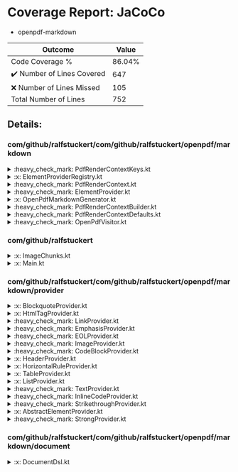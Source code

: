 
# Coverage Report: JaCoCo

* openpdf-markdown
      
      
| Outcome                 | Value                                                               |
|-------------------------|---------------------------------------------------------------------|
| Code Coverage %         | 86.04%               |
| :heavy_check_mark: Number of Lines Covered | 647    |
| :x: Number of Lines Missed  | 105     |
| Total Number of Lines   | 752     |


## Details:

    
### com/github/ralfstuckert/com/github/ralfstuckert/openpdf/markdown

<details>
    <summary>
:heavy_check_mark: PdfRenderContextKeys.kt
    </summary>

        
#### All Lines Covered!
        
</details>

    

<details>
    <summary>
:x: ElementProviderRegistry.kt
    </summary>

        
#### Lines Missed:
        
- Line #56|com/github/ralfstuckert/com/github/ralfstuckert/openpdf/markdown/ElementProviderRegistry.kt
</details>

    

<details>
    <summary>
:heavy_check_mark: PdfRenderContext.kt
    </summary>

        
#### All Lines Covered!
        
</details>

    

<details>
    <summary>
:heavy_check_mark: ElementProvider.kt
    </summary>

        
#### All Lines Covered!
        
</details>

    

<details>
    <summary>
:x: OpenPdfMarkdownGenerator.kt
    </summary>

        
#### Lines Missed:
        
- Line #37|com/github/ralfstuckert/com/github/ralfstuckert/openpdf/markdown/OpenPdfMarkdownGenerator.kt
- Line #75|com/github/ralfstuckert/com/github/ralfstuckert/openpdf/markdown/OpenPdfMarkdownGenerator.kt
- Line #82|com/github/ralfstuckert/com/github/ralfstuckert/openpdf/markdown/OpenPdfMarkdownGenerator.kt
- Line #87|com/github/ralfstuckert/com/github/ralfstuckert/openpdf/markdown/OpenPdfMarkdownGenerator.kt
- Line #93|com/github/ralfstuckert/com/github/ralfstuckert/openpdf/markdown/OpenPdfMarkdownGenerator.kt
- Line #98|com/github/ralfstuckert/com/github/ralfstuckert/openpdf/markdown/OpenPdfMarkdownGenerator.kt
- Line #105|com/github/ralfstuckert/com/github/ralfstuckert/openpdf/markdown/OpenPdfMarkdownGenerator.kt
- Line #107|com/github/ralfstuckert/com/github/ralfstuckert/openpdf/markdown/OpenPdfMarkdownGenerator.kt
- Line #110|com/github/ralfstuckert/com/github/ralfstuckert/openpdf/markdown/OpenPdfMarkdownGenerator.kt
- Line #121|com/github/ralfstuckert/com/github/ralfstuckert/openpdf/markdown/OpenPdfMarkdownGenerator.kt
</details>

    

<details>
    <summary>
:heavy_check_mark: PdfRenderContextBuilder.kt
    </summary>

        
#### All Lines Covered!
        
</details>

    

<details>
    <summary>
:heavy_check_mark: PdfRenderContextDefaults.kt
    </summary>

        
#### All Lines Covered!
        
</details>

    

<details>
    <summary>
:heavy_check_mark: OpenPdfVisitor.kt
    </summary>

        
#### All Lines Covered!
        
</details>

    
### com/github/ralfstuckert

<details>
    <summary>
:x: ImageChunks.kt
    </summary>

        
#### Lines Missed:
        
- Line #16|com/github/ralfstuckert/ImageChunks.kt
- Line #25|com/github/ralfstuckert/ImageChunks.kt
- Line #28|com/github/ralfstuckert/ImageChunks.kt
- Line #55|com/github/ralfstuckert/ImageChunks.kt
- Line #58|com/github/ralfstuckert/ImageChunks.kt
- Line #64|com/github/ralfstuckert/ImageChunks.kt
</details>

    

<details>
    <summary>
:x: Main.kt
    </summary>

        
#### Lines Missed:
        
- Line #14|com/github/ralfstuckert/Main.kt
- Line #19|com/github/ralfstuckert/Main.kt
- Line #36|com/github/ralfstuckert/Main.kt
- Line #44|com/github/ralfstuckert/Main.kt
- Line #48|com/github/ralfstuckert/Main.kt
</details>

    
### com/github/ralfstuckert/com/github/ralfstuckert/openpdf/markdown/provider

<details>
    <summary>
:x: BlockquoteProvider.kt
    </summary>

        
#### Lines Missed:
        
- Line #36|com/github/ralfstuckert/com/github/ralfstuckert/openpdf/markdown/provider/BlockquoteProvider.kt
</details>

    

<details>
    <summary>
:x: HtmlTagProvider.kt
    </summary>

        
#### Lines Missed:
        
- Line #49|com/github/ralfstuckert/com/github/ralfstuckert/openpdf/markdown/provider/HtmlTagProvider.kt
</details>

    

<details>
    <summary>
:heavy_check_mark: LinkProvider.kt
    </summary>

        
#### All Lines Covered!
        
</details>

    

<details>
    <summary>
:heavy_check_mark: EmphasisProvider.kt
    </summary>

        
#### All Lines Covered!
        
</details>

    

<details>
    <summary>
:heavy_check_mark: EOLProvider.kt
    </summary>

        
#### All Lines Covered!
        
</details>

    

<details>
    <summary>
:heavy_check_mark: ImageProvider.kt
    </summary>

        
#### All Lines Covered!
        
</details>

    

<details>
    <summary>
:heavy_check_mark: CodeBlockProvider.kt
    </summary>

        
#### All Lines Covered!
        
</details>

    

<details>
    <summary>
:x: HeaderProvider.kt
    </summary>

        
#### Lines Missed:
        
- Line #55|com/github/ralfstuckert/com/github/ralfstuckert/openpdf/markdown/provider/HeaderProvider.kt
</details>

    

<details>
    <summary>
:x: HorizontalRuleProvider.kt
    </summary>

        
#### Lines Missed:
        
- Line #44|com/github/ralfstuckert/com/github/ralfstuckert/openpdf/markdown/provider/HorizontalRuleProvider.kt
</details>

    

<details>
    <summary>
:x: TableProvider.kt
    </summary>

        
#### Lines Missed:
        
</details>

    

<details>
    <summary>
:x: ListProvider.kt
    </summary>

        
#### Lines Missed:
        
- Line #144|com/github/ralfstuckert/com/github/ralfstuckert/openpdf/markdown/provider/ListProvider.kt
</details>

    

<details>
    <summary>
:heavy_check_mark: TextProvider.kt
    </summary>

        
#### All Lines Covered!
        
</details>

    

<details>
    <summary>
:heavy_check_mark: InlineCodeProvider.kt
    </summary>

        
#### All Lines Covered!
        
</details>

    

<details>
    <summary>
:heavy_check_mark: StrikethroughProvider.kt
    </summary>

        
#### All Lines Covered!
        
</details>

    

<details>
    <summary>
:x: AbstractElementProvider.kt
    </summary>

        
#### Lines Missed:
        
- Line #37|com/github/ralfstuckert/com/github/ralfstuckert/openpdf/markdown/provider/AbstractElementProvider.kt
- Line #38|com/github/ralfstuckert/com/github/ralfstuckert/openpdf/markdown/provider/AbstractElementProvider.kt
</details>

    

<details>
    <summary>
:heavy_check_mark: StrongProvider.kt
    </summary>

        
#### All Lines Covered!
        
</details>

    
### com/github/ralfstuckert/com/github/ralfstuckert/openpdf/markdown/document

<details>
    <summary>
:x: DocumentDsl.kt
    </summary>

        
#### Lines Missed:
        
</details>

    